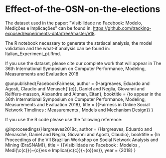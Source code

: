 # Effect-of-the-OSN-on-the-elections

The dataset used in the paper: "Visibilidade no Facebook: Modelo, Medições e Implicações" can be found in: 
https://github.com/tracking-exposed/experiments-data/tree/master/e18.

The R notebook necessary to generate the statiscal analysis, the model validation and the what-if analysis can be found in:
Italian_Experiment_pt.Rmd.

If you use the dataset, please cite our complete work that will appear in The 36th International Symposium on Computer Performance, 
Modeling, Measurements and Evaluation 2018

@unpublished{FacebookFairness,
author = {Hargreaves, Eduardo and Agosti, Claudio and Menasch{\'{e}}, Daniel and Neglia, Giovanni and Reiffers-masson, Alexandre and Altman, Eitan},
booktitle = {to appear in the 36th International Symposium on Computer Performance, Modeling, Measurements and Evaluation 2018},
title = {{Fairness in Online Social Network Timelines : Measurements , Models and Mechanism Design}}
}

If you use the R code please use the following reference:

@inproceedings{Hargreaves2018c,
author = {Hargreaves, Eduardo and Menasché, Daniel and Neglia, Giovanni and Agosti, Claudio},
booktitle = {In Proceedings of the VII Brazilian Workshop on Social Network Analysis and Mining (BraSNAM)},
title = {{Visibilidade no Facebook : Modelos , Medi{\c{c}}{\~{o}}es e Implica{\c{c}}{\~{o}}es}},
year = {2018}
}
